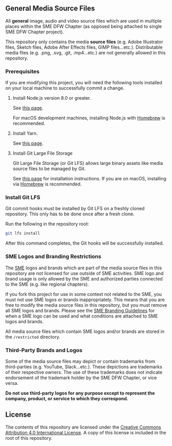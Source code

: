 ## General Media Source Files

All **general** image, audio and video source files which are used in multiple
places within the SME DFW Chapter (as opposed being attached to single
SME DFW Chapter project).

This repository only contains the media **source files** (e.g. Adobe Illustrator files, Sketch
files, Adobe After Effects files, GIMP files...etc.). Distributable media files
(e.g. .png, .svg, .git, .mp4...etc.) are not generally allowed in this repository.

### Prerequisites

If you are modifying this project, you will need the following tools installed
on your local machine to successfully commit a change.

1. Install Node.js version 8.0 or greater.

   See [this page](https://nodejs.org/en/download/).

   For macOS development machines, installing Node.js with [Homebrew](https://brew.sh/)
   is recommended.

2. Install Yarn.

   See [this page](https://yarnpkg.com/en/docs/install).

3. Install Git Large File Storage

   Git Large File Storage (or Git LFS) allows large binary assets like media source files to be managed by Git.

   See [this page](https://git-lfs.github.com/) for installation instructions. If you are on macOS, installing via [Homebrew](https://brew.sh/) is recommended.

### Install Git LFS

Git commit hooks must be installed by Git LFS on a freshly cloned repository.
This only has to be done once after a fresh clone.

Run the following in the repository root:

```bash
git lfs install
```

After this command completes, the Git hooks will be successfully installed.

### SME Logos and Branding Restrictions

The [SME](http://www.sme.org/) logos and brands which are part of the media source
files in this repository are not licensed for use outside of SME activities. SME
logo and brand usage is only allowed by the SME and authorized parties connected
to the SME (e.g. like regional chapters).

If you fork this project for use in some context not related to the SME, you
must not use SME logos or brands inappropriately. This means that you are free to
modify the media source files in this repository, but you must remove all SME logos
and brands. Please see the [SME Branding Guidelines](http://www.sme.org/sme-logo/)
for when a SME logo can be used and what conditions are attached to SME logos and brands.

All media source files which contain SME logos and/or brands are stored in
the `/restricted` directory.

### Third-Party Brands and Logos

Some of the media source files may depict or contain trademarks from third-parties
(e.g. YouTube, Slack...etc.). These depictions are trademarks of their respective
owners. The use of these trademarks does not indicate endorsement of the trademark
holder by the SME DFW Chapter, or vice versa.

**Do not use third-party logos for any purpose except to represent the company,
product, or service to which they correspond.**

## License

The contents of this repository are licensed under the [Creative Commons Attribution 4.0 International License](https://creativecommons.org/licenses/by/4.0/).
A copy of this license is included in the root of this repository.
